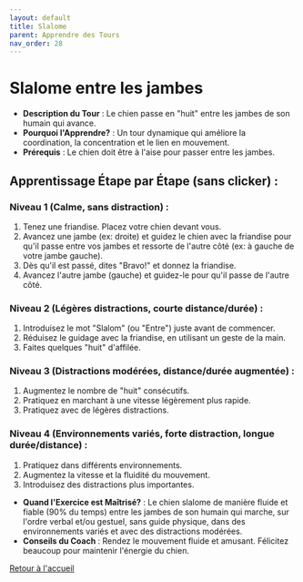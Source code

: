 ```yaml
---
layout: default
title: Slalome
parent: Apprendre des Tours
nav_order: 28
---
```


# Slalome entre les jambes
- **Description du Tour** : Le chien passe en "huit" entre les jambes de son humain qui avance.
- **Pourquoi l'Apprendre?** : Un tour dynamique qui améliore la coordination, la concentration et le lien en mouvement.
- **Prérequis** : Le chien doit être à l'aise pour passer entre les jambes.

## Apprentissage Étape par Étape (sans clicker) :

### Niveau 1 (Calme, sans distraction) :
1. Tenez une friandise. Placez votre chien devant vous.
2. Avancez une jambe (ex: droite) et guidez le chien avec la friandise pour qu'il passe entre vos jambes et ressorte de l'autre côté (ex: à gauche de votre jambe gauche).
3. Dès qu'il est passé, dites "Bravo!" et donnez la friandise.
4. Avancez l'autre jambe (gauche) et guidez-le pour qu'il passe de l'autre côté.

### Niveau 2 (Légères distractions, courte distance/durée) :
1. Introduisez le mot "Slalom" (ou "Entre") juste avant de commencer.
2. Réduisez le guidage avec la friandise, en utilisant un geste de la main.
3. Faites quelques "huit" d'affilée.

### Niveau 3 (Distractions modérées, distance/durée augmentée) :
1. Augmentez le nombre de "huit" consécutifs.
2. Pratiquez en marchant à une vitesse légèrement plus rapide.
3. Pratiquez avec de légères distractions.

### Niveau 4 (Environnements variés, forte distraction, longue durée/distance) :
1. Pratiquez dans différents environnements.
2. Augmentez la vitesse et la fluidité du mouvement.
3. Introduisez des distractions plus importantes.

- **Quand l'Exercice est Maîtrisé?** : Le chien slalome de manière fluide et fiable (90% du temps) entre les jambes de son humain qui marche, sur l'ordre verbal et/ou gestuel, sans guide physique, dans des environnements variés et avec des distractions modérées.
- **Conseils du Coach** : Rendez le mouvement fluide et amusant. Félicitez beaucoup pour maintenir l'énergie du chien. 

[Retour à l'accueil](../index.md) 